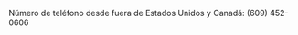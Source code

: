 <Token xmlns:xlink="http://www.w3.org/1999/xlink">Número de teléfono desde fuera de Estados Unidos y Canadá: (609) 452-0606</Token>